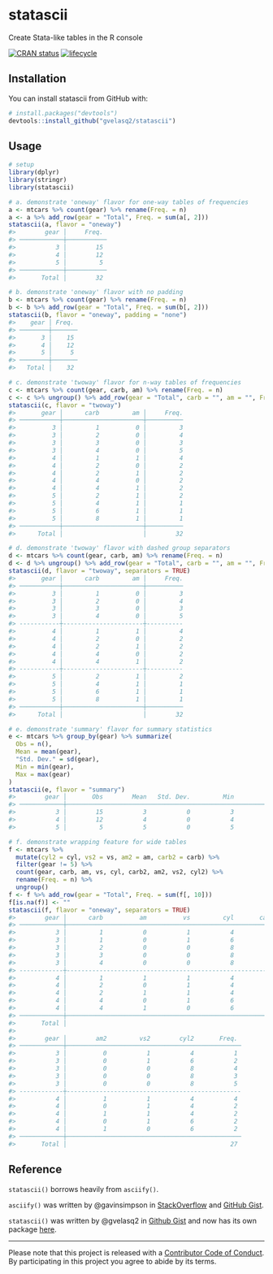 
<!-- README.md is generated from README.Rmd. Please edit that file -->
statascii
=========

Create Stata-like tables in the R console

[![CRAN status](http://www.r-pkg.org/badges/version/statascii)](https://cran.r-project.org/package=statascii) [![lifecycle](https://img.shields.io/badge/lifecycle-experimental-orange.svg)](https://www.tidyverse.org/lifecycle/#experimental)

Installation
------------

You can install statascii from GitHub with:

``` r
# install.packages("devtools")
devtools::install_github("gvelasq2/statascii")
```

Usage
-----

``` r
# setup
library(dplyr)
library(stringr)
library(statascii)

# a. demonstrate 'oneway' flavor for one-way tables of frequencies
a <- mtcars %>% count(gear) %>% rename(Freq. = n)
a <- a %>% add_row(gear = "Total", Freq. = sum(a[, 2]))
statascii(a, flavor = "oneway")
#>        gear │     Freq. 
#> ────────────┼───────────
#>           3 │        15 
#>           4 │        12 
#>           5 │         5 
#> ────────────┼───────────
#>       Total │        32

# b. demonstrate 'oneway' flavor with no padding
b <- mtcars %>% count(gear) %>% rename(Freq. = n)
b <- b %>% add_row(gear = "Total", Freq. = sum(b[, 2]))
statascii(b, flavor = "oneway", padding = "none")
#>    gear │ Freq. 
#> ────────┼───────
#>       3 │    15 
#>       4 │    12 
#>       5 │     5 
#> ────────┼───────
#>   Total │    32

# c. demonstrate 'twoway' flavor for n-way tables of frequencies
c <- mtcars %>% count(gear, carb, am) %>% rename(Freq. = n)
c <- c %>% ungroup() %>% add_row(gear = "Total", carb = "", am = "", Freq. = sum(c[, 4]))
statascii(c, flavor = "twoway")
#>       gear │      carb         am │     Freq. 
#> ───────────┼──────────────────────┼──────────
#>          3 │         1          0 │         3 
#>          3 │         2          0 │         4 
#>          3 │         3          0 │         3 
#>          3 │         4          0 │         5 
#>          4 │         1          1 │         4 
#>          4 │         2          0 │         2 
#>          4 │         2          1 │         2 
#>          4 │         4          0 │         2 
#>          4 │         4          1 │         2 
#>          5 │         2          1 │         2 
#>          5 │         4          1 │         1 
#>          5 │         6          1 │         1 
#>          5 │         8          1 │         1 
#> ───────────┼──────────────────────┼──────────
#>      Total │                      │        32

# d. demonstrate 'twoway' flavor with dashed group separators
d <- mtcars %>% count(gear, carb, am) %>% rename(Freq. = n)
d <- d %>% ungroup() %>% add_row(gear = "Total", carb = "", am = "", Freq. = sum(d[, 4]))
statascii(d, flavor = "twoway", separators = TRUE)
#>       gear │      carb         am │     Freq. 
#> ───────────┼──────────────────────┼──────────
#>          3 │         1          0 │         3 
#>          3 │         2          0 │         4 
#>          3 │         3          0 │         3 
#>          3 │         4          0 │         5 
#> -----------┼----------------------┼----------
#>          4 │         1          1 │         4 
#>          4 │         2          0 │         2 
#>          4 │         2          1 │         2 
#>          4 │         4          0 │         2 
#>          4 │         4          1 │         2 
#> -----------┼----------------------┼----------
#>          5 │         2          1 │         2 
#>          5 │         4          1 │         1 
#>          5 │         6          1 │         1 
#>          5 │         8          1 │         1 
#> ───────────┼──────────────────────┼──────────
#>      Total │                      │        32

# e. demonstrate 'summary' flavor for summary statistics
e <- mtcars %>% group_by(gear) %>% summarize(
  Obs = n(),
  Mean = mean(gear),
  "Std. Dev." = sd(gear),
  Min = min(gear),
  Max = max(gear)
)
statascii(e, flavor = "summary")
#>        gear │       Obs        Mean   Std. Dev.         Min         Max 
#> ────────────┼───────────────────────────────────────────────────────────
#>           3 │        15           3           0           3           3 
#>           4 │        12           4           0           4           4 
#>           5 │         5           5           0           5           5

# f. demonstrate wrapping feature for wide tables
f <- mtcars %>%
  mutate(cyl2 = cyl, vs2 = vs, am2 = am, carb2 = carb) %>%
  filter(gear != 5) %>%
  count(gear, carb, am, vs, cyl, carb2, am2, vs2, cyl2) %>%
  rename(Freq. = n) %>%
  ungroup()
f <- f %>% add_row(gear = "Total", Freq. = sum(f[, 10]))
f[is.na(f)] <- ""
statascii(f, flavor = "oneway", separators = TRUE)
#>        gear │      carb          am          vs         cyl       carb2 
#> ────────────┼───────────────────────────────────────────────────────────
#>           3 │         1           0           1           4           1 
#>           3 │         1           0           1           6           1 
#>           3 │         2           0           0           8           2 
#>           3 │         3           0           0           8           3 
#>           3 │         4           0           0           8           4 
#> ------------┼-----------------------------------------------------------
#>           4 │         1           1           1           4           1 
#>           4 │         2           0           1           4           2 
#>           4 │         2           1           1           4           2 
#>           4 │         4           0           1           6           4 
#>           4 │         4           1           0           6           4 
#> ────────────┼───────────────────────────────────────────────────────────
#>       Total │                                                           
#> 
#>        gear │        am2         vs2        cyl2       Freq. 
#> ────────────┼────────────────────────────────────────────────
#>           3 │          0           1           4           1 
#>           3 │          0           1           6           2 
#>           3 │          0           0           8           4 
#>           3 │          0           0           8           3 
#>           3 │          0           0           8           5 
#> ------------┼------------------------------------------------
#>           4 │          1           1           4           4 
#>           4 │          0           1           4           2 
#>           4 │          1           1           4           2 
#>           4 │          0           1           6           2 
#>           4 │          1           0           6           2 
#> ────────────┼────────────────────────────────────────────────
#>       Total │                                             27
```

Reference
---------

`statascii()` borrows heavily from `asciify()`.

`asciify()` was written by @gavinsimpson in [StackOverflow](https://stackoverflow.com/questions/13011383) and [GitHub Gist](https://gist.github.com/gavinsimpson/2b49f3026b50eeba29314398e27a6770).

`statascii()` was written by @gvelasq2 in [Github Gist](https://gist.github.com/gvelasq2/a39348f59f4353a9478704a28f86ed69) and now has its own package [here](https://github.com/gvelasq2/statascii).

------------------------------------------------------------------------

Please note that this project is released with a [Contributor Code of Conduct](CODE_OF_CONDUCT.md). By participating in this project you agree to abide by its terms.
